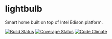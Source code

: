 # lightbulb
Smart home built on top of Intel Edison platform.

[![Build Status](https://travis-ci.org/rogalski/lightbulb.svg?branch=master)](https://travis-ci.org/rogalski/lightbulb)
[![Coverage Status](https://coveralls.io/repos/github/rogalski/lightbulb/badge.svg?branch=master)](https://coveralls.io/github/rogalski/lightbulb?branch=master)
[![Code Climate](https://codeclimate.com/github/rogalski/lightbulb/badges/gpa.svg)](https://codeclimate.com/github/rogalski/lightbulb)
